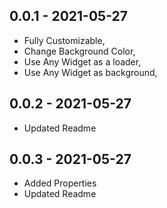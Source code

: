 ## 0.0.1 - 2021-05-27

* Fully Customizable,
* Change Background Color,
* Use Any Widget as a loader,
* Use Any Widget as background,

## 0.0.2 - 2021-05-27

* Updated Readme

## 0.0.3 - 2021-05-27

* Added Properties
* Updated Readme

